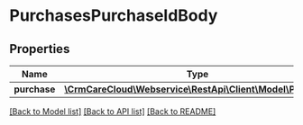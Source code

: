 # PurchasesPurchaseIdBody

## Properties
Name | Type | Description | Notes
------------ | ------------- | ------------- | -------------
**purchase** | [**\CrmCareCloud\Webservice\RestApi\Client\Model\Purchase**](Purchase.md) |  | 

[[Back to Model list]](../../README.md#documentation-for-models) [[Back to API list]](../../README.md#documentation-for-api-endpoints) [[Back to README]](../../README.md)

